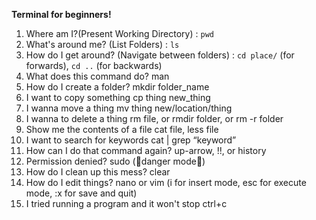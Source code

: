 **Terminal for beginners!**

1. Where am I?(Present Working Directory) : `pwd` 
2. What's around me? (List Folders) : `ls`
3. How do I get around? (Navigate between folders) : `cd place/` (for forwards), `cd ..` (for backwards)
4. What does this command do? man <command>
5. How do I create a folder? mkdir folder_name
6. I want to copy something cp thing new_thing
7. I wanna move a thing mv thing new/location/thing
8. I wanna to delete a thing rm file, or rmdir folder, or rm -r folder
9. Show me the contents of a file cat file, less file
10. I want to search for keywords cat <file> | grep “keyword”
11. How can I do that command again? up-arrow, !!, or history
12. Permission denied? sudo (🚨danger mode🚨)
13. How do I clean up this mess? clear
14. How do I edit things? nano or vim (i for insert mode, esc for execute mode, :x for save and quit)
15. I tried running a program and it won't stop ctrl+c
